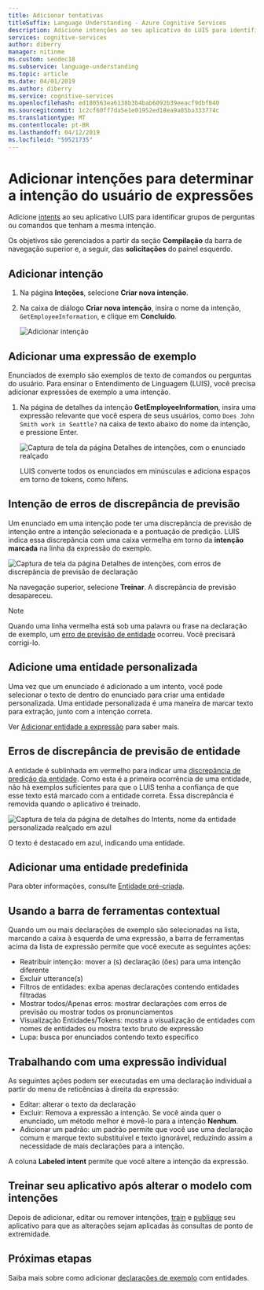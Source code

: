 ```yaml
---
title: Adicionar tentativas
titleSuffix: Language Understanding - Azure Cognitive Services
description: Adicione intenções ao seu aplicativo do LUIS para identificar grupos de perguntas ou comandos que têm as mesmas intenções.
services: cognitive-services
author: diberry
manager: nitinme
ms.custom: seodec18
ms.subservice: language-understanding
ms.topic: article
ms.date: 04/01/2019
ms.author: diberry
ms.service: cognitive-services
ms.openlocfilehash: ed180563ea6138b3b4bab6092b39eeacf9dbf840
ms.sourcegitcommit: 1c2cf60ff7da5e1e01952ed18ea9a85ba333774c
ms.translationtype: MT
ms.contentlocale: pt-BR
ms.lasthandoff: 04/12/2019
ms.locfileid: "59521735"
---
```

# <a name="add-intents-to-determine-user-intention-of-utterances"></a>Adicionar intenções para determinar a intenção do usuário de expressões

Adicione [intents](luis-concept-intent.md) ao seu aplicativo LUIS para identificar grupos de perguntas ou comandos que tenham a mesma intenção. 

Os objetivos são gerenciados a partir da seção **Compilação** da barra de navegação superior e, a seguir, das **solicitações** do painel esquerdo. 

## <a name="add-intent"></a>Adicionar intenção

1. Na página **Inteções**, selecione **Criar nova intenção**.

1. Na caixa de diálogo **Criar nova intenção**, insira o nome da intenção, `GetEmployeeInformation`, e clique em **Concluído**.

    ![Adicionar intenção](./media/luis-how-to-add-intents/Addintent-dialogbox.png)

## <a name="add-an-example-utterance"></a>Adicionar uma expressão de exemplo

Enunciados de exemplo são exemplos de texto de comandos ou perguntas do usuário. Para ensinar o Entendimento de Linguagem (LUIS), você precisa adicionar expressões de exemplo a uma intenção.

1. Na página de detalhes da intenção **GetEmployeeInformation**, insira uma expressão relevante que você espera de seus usuários, como `Does John Smith work in Seattle?` na caixa de texto abaixo do nome da intenção, e pressione Enter.
 
    ![Captura de tela da página Detalhes de intenções, com o enunciado realçado](./media/luis-how-to-add-intents/add-new-utterance-to-intent.png) 

    LUIS converte todos os enunciados em minúsculas e adiciona espaços em torno de tokens, como hífens.

## <a name="intent-prediction-discrepancy-errors"></a>Intenção de erros de discrepância de previsão 

Um enunciado em uma intenção pode ter uma discrepância de previsão de intenção entre a intenção selecionada e a pontuação de predição. LUIS indica essa discrepância com uma caixa vermelha em torno da **intenção marcada** na linha da expressão do exemplo. 

![Captura de tela da página Detalhes de intenções, com erros de discrepância de previsão de declaração](./media/luis-how-to-add-intents/prediction-discrepancy-intent.png) 

Na navegação superior, selecione **Treinar**. A discrepância de previsão desapareceu.

> [!Note]
> Quando uma linha vermelha está sob uma palavra ou frase na declaração de exemplo, um [erro de previsão de entidade](luis-how-to-add-example-utterances.md#entity-status-predictions) ocorreu. Você precisará corrigi-lo. 

## <a name="add-a-custom-entity"></a>Adicione uma entidade personalizada

Uma vez que um enunciado é adicionado a um intento, você pode selecionar o texto de dentro do enunciado para criar uma entidade personalizada. Uma entidade personalizada é uma maneira de marcar texto para extração, junto com a intenção correta. 

Ver [Adicionar entidade a expressão](luis-how-to-add-example-utterances.md) para saber mais.

## <a name="entity-prediction-discrepancy-errors"></a>Erros de discrepância de previsão de entidade 

A entidade é sublinhada em vermelho para indicar uma [discrepância de predição da entidade](luis-how-to-add-example-utterances.md#entity-status-predictions). Como esta é a primeira ocorrência de uma entidade, não há exemplos suficientes para que o LUIS tenha a confiança de que esse texto está marcado com a entidade correta. Essa discrepância é removida quando o aplicativo é treinado. 

![Captura de tela da página de detalhes do Intents, nome da entidade personalizada realçado em azul](./media/luis-how-to-add-intents/create-custom-entity-name-blue-highlight.png) 

O texto é destacado em azul, indicando uma entidade.  

## <a name="add-a-prebuilt-entity"></a>Adicionar uma entidade predefinida

Para obter informações, consulte [Entidade pré-criada](luis-how-to-add-entities.md#add-a-prebuilt-entity-to-your-app).

## <a name="using-the-contextual-toolbar"></a>Usando a barra de ferramentas contextual

Quando um ou mais declarações de exemplo são selecionadas na lista, marcando a caixa à esquerda de uma expressão, a barra de ferramentas acima da lista de expressão permite que você execute as seguintes ações:

* Reatribuir intenção: mover a (s) declaração (ões) para uma intenção diferente
* Excluir utterance(s)
* Filtros de entidades: exiba apenas declarações contendo entidades filtradas
* Mostrar todos/Apenas erros: mostrar declarações com erros de previsão ou mostrar todos os pronunciamentos
* Visualização Entidades/Tokens: mostra a visualização de entidades com nomes de entidades ou mostra texto bruto de expressão
* Lupa: busca por enunciados contendo texto específico

## <a name="working-with-an-individual-utterance"></a>Trabalhando com uma expressão individual

As seguintes ações podem ser executadas em uma declaração individual a partir do menu de reticências à direita da expressão:

* Editar: alterar o texto da declaração
* Excluir: Remova a expressão a intenção. Se você ainda quer o enunciado, um método melhor é movê-lo para a intenção **Nenhum**. 
* Adicionar um padrão: um padrão permite que você use uma declaração comum e marque texto substituível e texto ignorável, reduzindo assim a necessidade de mais declarações para a intenção. 

A coluna **Labeled intent** permite que você altere a intenção da expressão.

## <a name="train-your-app-after-changing-model-with-intents"></a>Treinar seu aplicativo após alterar o modelo com intenções

Depois de adicionar, editar ou remover intenções, [train](luis-how-to-train.md) e [publique](luis-how-to-publish-app.md) seu aplicativo para que as alterações sejam aplicadas às consultas de ponto de extremidade. 

## <a name="next-steps"></a>Próximas etapas

Saiba mais sobre como adicionar [declarações de exemplo](luis-how-to-add-example-utterances.md) com entidades. 
